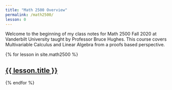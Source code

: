 ```yaml
---
title: "Math 2500 Overview"
permalink: /math2500/
lesson: 0
---
```

Welcome to the beginning of my class notes for Math 2500 Fall 2020 at Vanderbilt University taught by Professor Bruce Hughes. This course covers Multivariable Calculus and Linear Algebra from a proofs based perspective.

{% for lesson in site.math2500 %}
  <h2>
    <a href="{{ lesson.url }}">{{ lesson.title }}</a>
  </h2>
{% endfor %}